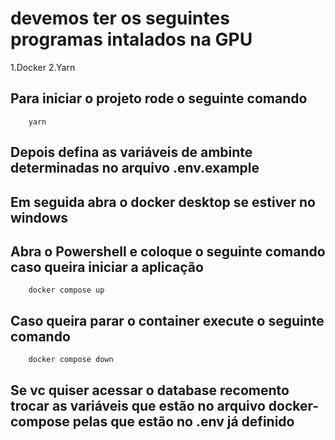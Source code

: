 # devemos ter os seguintes programas intalados na GPU

1.Docker
2.Yarn

## Para iniciar o projeto rode o seguinte comando

```text
    yarn
```

## Depois defina as variáveis de ambinte determinadas no arquivo .env.example

## Em seguida abra o docker desktop se estiver no windows

## Abra o Powershell e coloque o seguinte comando caso queira iniciar a aplicação

```text
    docker compose up
```

## Caso queira parar o container execute o seguinte comando

```text
    docker compose down 
```

## Se vc quiser acessar o database recomento trocar as variáveis que estão no arquivo docker-compose pelas que estão no .env já definido
